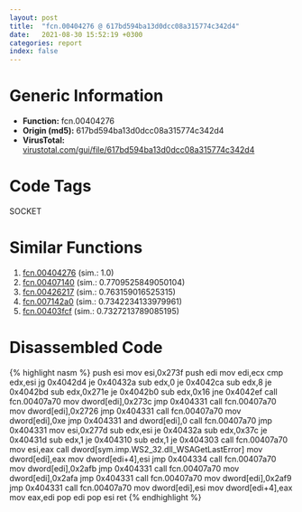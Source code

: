 ```yaml
---
layout: post
title:  "fcn.00404276 @ 617bd594ba13d0dcc08a315774c342d4"
date:   2021-08-30 15:52:19 +0300
categories: report
index: false
---
```


# Generic Information
- **Function:** fcn.00404276
- **Origin (md5):** 617bd594ba13d0dcc08a315774c342d4
- **VirusTotal:** [virustotal.com/gui/file/617bd594ba13d0dcc08a315774c342d4][virustotal_ref]

# Code Tags
<span class="tag" id="SOCKET">SOCKET</span>


# Similar Functions

1. [fcn.00404276][similar_1_ref] (sim.: 1.0)
2. [fcn.00407140][similar_2_ref] (sim.: 0.7709525849050104)
3. [fcn.00426217][similar_3_ref] (sim.: 0.763159016525315)
4. [fcn.007142a0][similar_4_ref] (sim.: 0.7342234133979961)
5. [fcn.00403fcf][similar_5_ref] (sim.: 0.7327213789085195)


# Disassembled Code

{% highlight nasm %}
push esi
mov esi,0x273f
push edi
mov edi,ecx
cmp edx,esi
jg 0x4042d4
je 0x40432a
sub edx,0
je 0x4042ca
sub edx,8
je 0x4042bd
sub edx,0x271e
je 0x4042b0
sub edx,0x16
jne 0x4042ef
call fcn.00407a70
mov dword[edi],0x273c
jmp 0x404331
call fcn.00407a70
mov dword[edi],0x2726
jmp 0x404331
call fcn.00407a70
mov dword[edi],0xe
jmp 0x404331
and dword[edi],0
call fcn.00407a70
jmp 0x404331
mov esi,0x277d
sub edx,esi
je 0x40432a
sub edx,0x37c
je 0x40431d
sub edx,1
je 0x404310
sub edx,1
je 0x404303
call fcn.00407a70
mov esi,eax
call dword[sym.imp.WS2_32.dll_WSAGetLastError]
mov dword[edi],eax
mov dword[edi+4],esi
jmp 0x404334
call fcn.00407a70
mov dword[edi],0x2afb
jmp 0x404331
call fcn.00407a70
mov dword[edi],0x2afa
jmp 0x404331
call fcn.00407a70
mov dword[edi],0x2af9
jmp 0x404331
call fcn.00407a70
mov dword[edi],esi
mov dword[edi+4],eax
mov eax,edi
pop edi
pop esi
ret 
{% endhighlight %}


[similar_1_ref]: /report/fcn.00404276@b8b9b802e96d8e813c605554cf6f7018
[similar_2_ref]: /report/fcn.00407140@b9bcb002212a6b3f234989f71e66f5f7
[similar_3_ref]: /report/fcn.00426217@418e0921f3a9bd4f5bc0dcc59623b5a1
[similar_4_ref]: /report/fcn.007142a0@a5905e3c253c25bbaf727a1a18fe8ed1
[similar_5_ref]: /report/fcn.00403fcf@b8b9b802e96d8e813c605554cf6f7018
[virustotal_ref]: https://www.virustotal.com/gui/file/617bd594ba13d0dcc08a315774c342d4